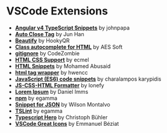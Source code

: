 # VSCode Extensions
* [**Angular v4 TypeScript Snippets**][1] by johnpapa
* [**Auto Close Tag**][3] by Jun Han
* [**Beautify**][4] by HookyQR
* [**Class autocomplete for HTML**][10] by AES Soft
* [**gitignore**][5] by CodeZombie
* [**HTML CSS Support**][6] by ecmel
* [**HTML Snippets**][7] by Mohamed Abusaid
* [**html tag wrapper**][17] by hwencc
* [**JavaScript (ES6) code snippets**][8] by charalampos karypidis
* [**JS-CSS-HTML Formatter**][9] by lonefy
* [**Lorem Ipsum**][10] by Daniel Imms
* [**npm**][12] by egamma
* [**Snippet for JSON**][13] by Wilson Montalvo
* [**TSLint**][14] by egamma
* [**Typescript Hero**][15] by Christoph Bühler
* [**VSCode Great Icons**][16] by Emmanuel Béziat

[1]: https://marketplace.visualstudio.com/items?itemName=johnpapa.Angular2
[3]: https://marketplace.visualstudio.com/items?itemName=formulahendry.auto-close-tag
[4]: https://marketplace.visualstudio.com/items?itemName=HookyQR.beautify
[5]: https://marketplace.visualstudio.com/items?itemName=codezombiech.gitignore
[6]: https://marketplace.visualstudio.com/items?itemName=ecmel.vscode-html-css
[7]: https://marketplace.visualstudio.com/items?itemName=abusaidm.html-snippets
[8]: https://marketplace.visualstudio.com/items?itemName=xabikos.JavaScriptSnippets
[9]: https://marketplace.visualstudio.com/items?itemName=lonefy.vscode-JS-CSS-HTML-formatter
[10]: https://marketplace.visualstudio.com/items?itemName=AESSoft.aessoft-class-autocomplete
[11]: https://marketplace.visualstudio.com/items?itemName=Tyriar.lorem-ipsum
[12]: https://marketplace.visualstudio.com/items?itemName=eg2.vscode-npm-script
[13]: https://marketplace.visualstudio.com/items?itemName=wmontalvo.vsc-jsonsnippets
[14]: https://marketplace.visualstudio.com/items?itemName=eg2.tslint
[15]: https://marketplace.visualstudio.com/items?itemName=rbbit.typescript-hero
[16]: https://marketplace.visualstudio.com/items?itemName=emmanuelbeziat.vscode-great-icons
[17]: https://marketplace.visualstudio.com/items?itemName=hwencc.html-tag-wrapper